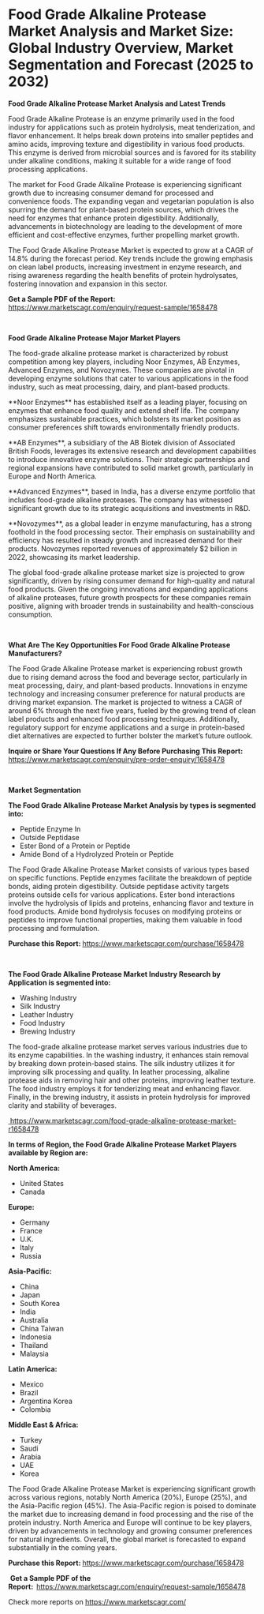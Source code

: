 <p><h1>Food Grade Alkaline Protease Market Analysis and Market Size: Global Industry Overview, Market Segmentation and Forecast (2025 to 2032)</h1></p><p><strong>Food Grade Alkaline Protease Market Analysis and Latest Trends</strong></p>
<p><p>Food Grade Alkaline Protease is an enzyme primarily used in the food industry for applications such as protein hydrolysis, meat tenderization, and flavor enhancement. It helps break down proteins into smaller peptides and amino acids, improving texture and digestibility in various food products. This enzyme is derived from microbial sources and is favored for its stability under alkaline conditions, making it suitable for a wide range of food processing applications.</p><p>The market for Food Grade Alkaline Protease is experiencing significant growth due to increasing consumer demand for processed and convenience foods. The expanding vegan and vegetarian population is also spurring the demand for plant-based protein sources, which drives the need for enzymes that enhance protein digestibility. Additionally, advancements in biotechnology are leading to the development of more efficient and cost-effective enzymes, further propelling market growth.</p><p>The Food Grade Alkaline Protease Market is expected to grow at a CAGR of 14.8% during the forecast period. Key trends include the growing emphasis on clean label products, increasing investment in enzyme research, and rising awareness regarding the health benefits of protein hydrolysates, fostering innovation and expansion in this sector.</p></p>
<p><strong>Get a Sample PDF of the Report:&nbsp;</strong> <a href="https://www.marketscagr.com/enquiry/request-sample/1658478?utm_campaign=3122&utm_medium=2&utm_source=Github&utm_content=ia&utm_term=23032025&utm_id=food-grade-alkaline-protease">https://www.marketscagr.com/enquiry/request-sample/1658478</a></p>
<p>&nbsp;</p>
<p><strong>Food Grade Alkaline Protease Major Market Players</strong></p>
<p><p>The food-grade alkaline protease market is characterized by robust competition among key players, including Noor Enzymes, AB Enzymes, Advanced Enzymes, and Novozymes. These companies are pivotal in developing enzyme solutions that cater to various applications in the food industry, such as meat processing, dairy, and plant-based products.</p><p>**Noor Enzymes** has established itself as a leading player, focusing on enzymes that enhance food quality and extend shelf life. The company emphasizes sustainable practices, which bolsters its market position as consumer preferences shift towards environmentally friendly products. </p><p>**AB Enzymes**, a subsidiary of the AB Biotek division of Associated British Foods, leverages its extensive research and development capabilities to introduce innovative enzyme solutions. Their strategic partnerships and regional expansions have contributed to solid market growth, particularly in Europe and North America. </p><p>**Advanced Enzymes**, based in India, has a diverse enzyme portfolio that includes food-grade alkaline proteases. The company has witnessed significant growth due to its strategic acquisitions and investments in R&D. </p><p>**Novozymes**, as a global leader in enzyme manufacturing, has a strong foothold in the food processing sector. Their emphasis on sustainability and efficiency has resulted in steady growth and increased demand for their products. Novozymes reported revenues of approximately $2 billion in 2022, showcasing its market leadership.</p><p>The global food-grade alkaline protease market size is projected to grow significantly, driven by rising consumer demand for high-quality and natural food products. Given the ongoing innovations and expanding applications of alkaline proteases, future growth prospects for these companies remain positive, aligning with broader trends in sustainability and health-conscious consumption.</p></p>
<p>&nbsp;</p>
<p><strong>What Are The Key Opportunities For Food Grade Alkaline Protease Manufacturers?</strong></p>
<p><p>The Food Grade Alkaline Protease market is experiencing robust growth due to rising demand across the food and beverage sector, particularly in meat processing, dairy, and plant-based products. Innovations in enzyme technology and increasing consumer preference for natural products are driving market expansion. The market is projected to witness a CAGR of around 6% through the next five years, fueled by the growing trend of clean label products and enhanced food processing techniques. Additionally, regulatory support for enzyme applications and a surge in protein-based diet alternatives are expected to further bolster the market’s future outlook.</p></p>
<p><strong>Inquire or Share Your Questions If Any Before Purchasing This Report:</strong> <a href="https://www.marketscagr.com/enquiry/pre-order-enquiry/1658478?utm_campaign=3122&utm_medium=2&utm_source=Github&utm_content=ia&utm_term=23032025&utm_id=food-grade-alkaline-protease">https://www.marketscagr.com/enquiry/pre-order-enquiry/1658478</a></p>
<p>&nbsp;</p>
<p><strong>Market Segmentation</strong></p>
<p><strong>The Food Grade Alkaline Protease Market Analysis by types is segmented into:</strong></p>
<p><ul><li>Peptide Enzyme In</li><li>Outside Peptidase</li><li>Ester Bond of a Protein or Peptide</li><li>Amide Bond of a Hydrolyzed Protein or Peptide</li></ul></p>
<p><p>The Food Grade Alkaline Protease Market consists of various types based on specific functions. Peptide enzymes facilitate the breakdown of peptide bonds, aiding protein digestibility. Outside peptidase activity targets proteins outside cells for various applications. Ester bond interactions involve the hydrolysis of lipids and proteins, enhancing flavor and texture in food products. Amide bond hydrolysis focuses on modifying proteins or peptides to improve functional properties, making them valuable in food processing and formulation.</p></p>
<p><strong>Purchase this Report:&nbsp;</strong><a href="https://www.marketscagr.com/purchase/1658478?utm_campaign=3122&utm_medium=2&utm_source=Github&utm_content=ia&utm_term=23032025&utm_id=food-grade-alkaline-protease">https://www.marketscagr.com/purchase/1658478</a></p>
<p>&nbsp;</p>
<p><strong>The Food Grade Alkaline Protease Market Industry Research by Application is segmented into:</strong></p>
<p><ul><li>Washing Industry</li><li>Silk Industry</li><li>Leather Industry</li><li>Food Industry</li><li>Brewing Industry</li></ul></p>
<p><p>The food-grade alkaline protease market serves various industries due to its enzyme capabilities. In the washing industry, it enhances stain removal by breaking down protein-based stains. The silk industry utilizes it for improving silk processing and quality. In leather processing, alkaline protease aids in removing hair and other proteins, improving leather texture. The food industry employs it for tenderizing meat and enhancing flavor. Finally, in the brewing industry, it assists in protein hydrolysis for improved clarity and stability of beverages.</p></p>
<p><a href="https://www.marketscagr.com/food-grade-alkaline-protease-market-r1658478?utm_campaign=3122&utm_medium=2&utm_source=Github&utm_content=ia&utm_term=23032025&utm_id=food-grade-alkaline-protease">&nbsp;https://www.marketscagr.com/food-grade-alkaline-protease-market-r1658478</a></p>
<p><strong>In terms of Region, the Food Grade Alkaline Protease Market Players available by Region are:</strong></p>
<p>
    <p> <strong> North America: </strong>
        <ul>
            <li>United States</li>
            <li>Canada</li>
        </ul>
        </p> 
    <p> <strong> Europe: </strong>
        <ul>
            <li>Germany</li>
            <li>France</li>
            <li>U.K.</li>
            <li>Italy</li>
            <li>Russia</li>
        </ul>
        </p> 
    <p> <strong> Asia-Pacific: </strong>
        <ul>
            <li>China</li>
            <li>Japan</li>
            <li>South Korea</li>
            <li>India</li>
            <li>Australia</li>
            <li>China Taiwan</li>
            <li>Indonesia</li>
            <li>Thailand</li>
            <li>Malaysia</li>
        </ul>
        </p> 
    <p> <strong> Latin America: </strong>
        <ul>
            <li>Mexico</li>
            <li>Brazil</li>
            <li>Argentina Korea</li>
            <li>Colombia</li>
        </ul>
        </p> 
    <p> <strong> Middle East & Africa: </strong>
        <ul>
            <li>Turkey</li>
            <li>Saudi</li>
            <li>Arabia</li>
            <li>UAE</li>
            <li>Korea</li>
        </ul>
    </p>
    </p>
<p><p>The Food Grade Alkaline Protease Market is experiencing significant growth across various regions, notably North America (20%), Europe (25%), and the Asia-Pacific region (45%). The Asia-Pacific region is poised to dominate the market due to increasing demand in food processing and the rise of the protein industry. North America and Europe will continue to be key players, driven by advancements in technology and growing consumer preferences for natural ingredients. Overall, the global market is forecasted to expand substantially in the coming years.</p></p>
<p><strong>Purchase this Report: </strong><a href="https://www.marketscagr.com/purchase/1658478?utm_campaign=3122&utm_medium=2&utm_source=Github&utm_content=ia&utm_term=23032025&utm_id=food-grade-alkaline-protease">https://www.marketscagr.com/purchase/1658478</a></p>
<p>&nbsp;<strong>Get a Sample PDF of the Report:&nbsp;&nbsp;</strong><a href="https://www.marketscagr.com/enquiry/request-sample/1658478?utm_campaign=3122&utm_medium=2&utm_source=Github&utm_content=ia&utm_term=23032025&utm_id=food-grade-alkaline-protease">https://www.marketscagr.com/enquiry/request-sample/1658478</a></p>
<p><strong></strong></p>
<p>Check more reports on <a href="https://www.marketscagr.com/?utm_campaign=3122&utm_medium=2&utm_source=Github&utm_content=ia&utm_term=23032025&utm_id=food-grade-alkaline-protease">https://www.marketscagr.com/</a></p>